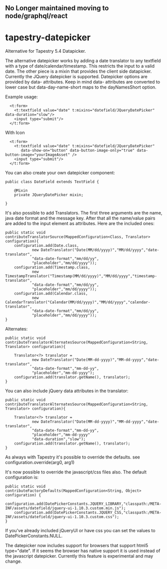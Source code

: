 No Longer maintained moving to node/graphql/react
---

tapestry-datepicker
===================

Alternative for Tapestry 5.4 Datapicker.

The alternative datepicker works by adding a date translator to any textfield with a type of date/calendar/timestamp. 
This restricts the input to a valid date. The other piece is a mixin that provides the client side datapicker. 
Currently the JQuery datepicker is supported. Datepicker options are provided by data- attributes. Keep in mind 
data- attributes are converted to lower case but data-day-name-short maps to the dayNamesShort option.



Example usage:

      <t:form>
      	<t:textfield value="date" t:mixins="datefield/JQueryDatePicker" data-duration="slow"/>
      	<input type="submit"/>
      </t:form>
      
With Icon
    
      <t:form>
      	<t:textfield value="date" t:mixins="datefield/JQueryDatePicker" 
      	   data-show-on="button" data-button-image-only="true" data-button-image="yourImageAsset" />
      	<input type="submit"/>
      </t:form>
      
You can also create your own datepicker component:


    public class DateField extends TextField {
	
	    @Mixin
        private JQueryDatePicker mixin;

    }

It's also possible to add Translators. The first three arguments are the name, java date format and the message key.
After that all the name/value pairs are added to the input element as attributes. Here are the included ones:

	public static void contributeTranslatorSource(MappedConfiguration<Class, Translator> configuration){
		configuration.add(Date.class, 
				new DateTranslator("Date(MM/dd/yyyy)","MM/dd/yyyy","date-translator",
				"data-date-format","mm/dd/yy",
				"placeholder","mm/dd/yyyy"));
		configuration.add(Timestamp.class, 
				new TimestampTranslator("Timestamp(MM/dd/yyyy)","MM/dd/yyyy","timestamp-translator",
				"data-date-format","mm/dd/yy",
				"placeholder","mm/dd/yyyy"));
		configuration.add(Calendar.class, 
				new CalendarTranslator("Calendar(MM/dd/yyyy)","MM/dd/yyyy","calendar-translator",
				"data-date-format","mm/dd/yy",
				"placeholder","mm/dd/yyyy"));
	}
	
Alternates:
	
	public static void contributeTranslatorAlternatesSource(MappedConfiguration<String, Translator> configuration){
		
		Translator<?> translator = 
				new DateTranslator("Date(MM-dd-yyyy)","MM-dd-yyyy","date-translator",
				"data-date-format","mm-dd-yy",
				"placeholder","mm-dd-yyyy");
		configuration.add(translator.getName(), translator);
	}
	
You can also include jQuery data attributes in the translator:

	public static void contributeTranslatorAlternatesSource(MappedConfiguration<String, Translator> configuration){
		
		Translator<?> translator = 
				new DateTranslator("Date(MM-dd-yyyy)","MM-dd-yyyy","date-translator",
				"data-date-format","mm-dd-yy",
				"placeholder","mm-dd-yyyy"
				"data-duration","slow");
		configuration.add(translator.getName(), translator);
	}
	
As always with Tapestry it's possible to override the defaults. see configuration.override(arg0, arg1)

It's now possible to override the javascript/css files also. The default configuration is:

    public static void contributeFactoryDefaults(MappedConfiguration<String, Object> configuration) {   	
    	configuration.add(DatePickerConstants.JQUERY_LIBRARY,"classpath:/META-INF/assets/datefield/jquery-ui-1.10.3.custom.min.js");
    	configuration.add(DatePickerConstants.JQUERY_CSS,"classpath:/META-INF/assets/datefield/jquery-ui-1.10.3.custom.css");
    }
    
If you've already included jQueryUI or have css you can set the values to DatePickerConstants.NULL.

The datepicker now includes support for browsers that support html5 type="date". If it seems the browser has native
support it is used instead of the javascript datepicker. Currently this feature is experimental and may change.

